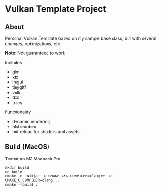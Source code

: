 # Vulkan Template Project

## About

Personal Vulkan Template based on my sample base class, but with several changes, optimizations, etc.

**Note:** Not guaranteed to work

Includes
- glm
- ktx
- imgui
- tinygltf
- volk
- dxc
- tracy

Functionality
- dynamic rendering
- hlsl shaders
- hot reload for shaders and assets

## Build (MacOS)
Tested on M3 Macbook Pro
```
mkdir build
cd build
cmake -G "Ninja" -D CMAKE_CXX_COMPILER=clang++ -D CMAKE_C_COMPILER=clang ..
cmake --build .
```
